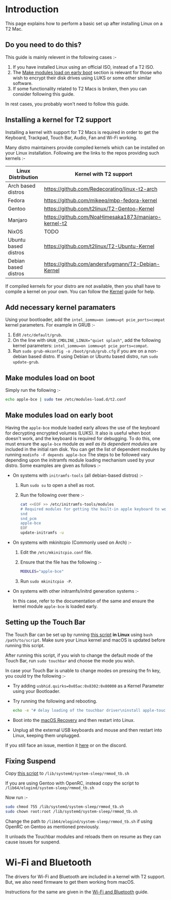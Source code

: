 # Introduction

This page explains how to perform a basic set up after installing Linux on a T2 Mac.

## Do you need to do this?

This guide is mainly relevent in the following cases :-

1. If you have installed Linux using an official ISO, instead of a T2 ISO.
2. The [Make modules load on early boot](#make-modules-load-on-early-boot) section is relevant for those who wish to encrypt their disk drives using LUKS or some other similar software.
3. If some functionality related to T2 Macs is broken, then you can consider following this guide.

In rest cases, you probably won't need to follow this guide.

## Installing a kernel for T2 support

Installing a kernel with support for T2 Macs is required in order to get the Keyboard, Trackpad, Touch Bar, Audio, Fan and Wi-Fi working.

Many distro maintainers provide compiled kernels which can be installed on your Linux installation. Following are the links to the repos providing such kernels :-

| Linux Distribution   | Kernel with T2 support |
| -------------------- | ---------------------- |
| Arch based distros   | https://github.com/Redecorating/linux-t2-arch |
| Fedora               | https://github.com/mikeeq/mbp-fedora-kernel |
| Gentoo               | https://github.com/t2linux/T2-Gentoo-Kernel |
| Manjaro              | https://github.com/NoaHimesaka1873/manjaro-kernel-t2 |
| NixOS                | TODO |
| Ubuntu based distros | https://github.com/t2linux/T2-Ubuntu-Kernel |
| Debian based distros | https://github.com/andersfugmann/T2-Debian-Kernel |

If compiled kernels for your distro are not available, then you shall have to compile a kernel on your own. You can follow the [Kernel](https://wiki.t2linux.org/guides/kernel/) guide for help.

## Add necessary kernel paramaters

Using your bootloader, add the `intel_iommu=on iommu=pt pcie_ports=compat` kernel parameters. For example in GRUB :-

  1. Edit `/etc/default/grub`.
  2. On the line with `GRUB_CMDLINE_LINUX="quiet splash"`, add the following kernel parameters: `intel_iommu=on iommu=pt pcie_ports=compat`.
  3. Run `sudo grub-mkconfig -o /boot/grub/grub.cfg` if you are on a non-debian based distro. If using Debian or Ubuntu based distro, run `sudo update-grub`.

## Make modules load on boot

Simply run the following :-

```sh
echo apple-bce | sudo tee /etc/modules-load.d/t2.conf
```

## Make modules load on early boot

Having the `apple-bce` module loaded early allows the use of the keyboard for decrypting encrypted volumes (LUKS).
It also is useful when boot doesn't work, and the keyboard is required for debugging.
To do this, one must ensure the `apple-bce` module *as well as its dependent modules* are included in the initial ram disk.
You can get the list of dependent modules by running `modinfo -F depends apple-bce`
The steps to be followed vary depending upon the initramfs module loading mechanism used by your distro. Some examples are given as follows :-

- On systems with `initramfs-tools` (all debian-based distros) :-

    1. Run `sudo su` to open a shell as root.

    2. Run the following over there :-

         ```sh
         cat <<EOF >> /etc/initramfs-tools/modules
         # Required modules for getting the built-in apple keyboard to work:
         snd
         snd_pcm
         apple-bce
         EOF
         update-initramfs -u
         ```

- On systems with mkinitcpio (Commonly used on Arch) :-

    1. Edit the `/etc/mkinitcpio.conf` file.

    2. Ensure that the file has the following :-

         ```sh
         MODULES="apple-bce"
         ```

    3. Run `sudo mkinitcpio -P`.

- On systems with other initramfs/initrd generation systems :-

    In this case, refer to the documentation of the same and ensure the kernel module `apple-bce` is loaded early.

## Setting up the Touch Bar

The Touch Bar can be set up by running [this script](../tools/touchbar.sh) **in Linux** using `bash /path/to/script`. Make sure your Linux kernel and macOS is updated before running this script.

After running this script, if you wish to change the default mode of the Touch Bar, run `sudo touchbar` and choose the mode you wish.

In case your Touch Bar is unable to change modes on pressing the fn key, you could try the following :-

- Try adding `usbhid.quirks=0x05ac:0x8302:0x80000` as a Kernel Parameter using your Bootloader.
- Try running the following and rebooting.
  
   ```sh
   echo -e "# delay loading of the touchbar driver\ninstall apple-touchbar /bin/sleep 7; /sbin/modprobe --ignore-install apple-touchbar" | sudo tee /etc/modprobe.d/delay-tb.conf >/dev/null
   ```
  
- Boot into the [macOS Recovery](https://support.apple.com/en-gb/HT201314) and then restart into Linux.
- Unplug all the external USB keyboards and mouse and then restart into Linux, keeping them unplugged.

If you still face an issue, mention it [here](https://github.com/t2linux/wiki/issues) or on the discord.

## Fixing Suspend

Copy [this script](../tools/rmmod_tb.sh) to `/lib/systemd/system-sleep/rmmod_tb.sh`

If you are using Gentoo with OpenRC, instead copy the script to `/lib64/elogind/system-sleep/rmmod_tb.sh`

Now run :-

```sh
sudo chmod 755 /lib/systemd/system-sleep/rmmod_tb.sh
sudo chown root:root /lib/systemd/system-sleep/rmmod_tb.sh
```

Change the path to `/lib64/elogind/system-sleep/rmmod_tb.sh` if using OpenRC on Gentoo as mentioned previously.

It unloads the Touchbar modules and reloads them on resume as they can cause issues for suspend.

# Wi-Fi and Bluetooth

The drivers for Wi-Fi and Bluetooth are included in a kernel with T2 support. But, we also need firmware to get them working from macOS.

Instructions for the same are given in the [Wi-Fi and Bluetooth](https://wiki.t2linux.org/guides/wifi-bluetooth/) guide.
